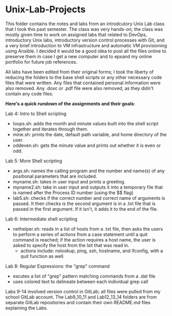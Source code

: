 # Unix-Lab-Projects

This folder contains the notes and labs from an introdcutory Unix Lab class that I took this past semester. The class was very hands-on; the class was mostly given time to work on assigned labs that related to DevOps, introductory Unix labs, introductory version control processes with Git, and a very brief introduction to VM infrastructure and automatic VM provisioning using Ansible. I decided it would be a good idea to post all the files online to preserve them in case I get a new computer and to epxand my online portfolio for future job references.

All labs have been edited from their original forms; I took the liberty of reducing the folders to the base shell scripts or any other necessary code files that were written. Any files that contained personal information were also removed. Any .doxc or .pdf file were also removed, as they didn't contain any code files.

**Here's a quick rundown of the assignments and their goals**:

Lab 4: Intro to Shell scripting
 - loops.sh: adds the month and minute values built into the shell script together and iterates through them.
 - mine.sh: prints the date, default path variable, and home directory of the user.
 - oddeven.sh: gets the minute value and prints out whether it is even or odd.
 
Lab 5: More Shell scripting
  - args.sh: names the calling program and the number and name(s) of any positional parameters that are included.
  - myname.sh: takes in user input and prints a greeting.
  - myname2.sh: take in user input and outputs it into a temporary file that is named after the Process ID number (using the $$ flag)
  - lab5.sh: checks if the correct number and correct name of arguments is passed. It then checks is the second argument is in a .txt file that is passed in the first argument. If it isn't, it adds it to the end of the file.
  
Lab 6: Intermediate shell scripting
 - nethelper.sh: reads in a list of hosts from a .txt file, then asks the users to perform a series of actions from a case statement until a quit command is reached; if the action requires a host name, the user is asked to specify the host from the lsit that was read in.
   - actions include: nslookup, ping, ssh, hostname, and ifconfig, with a quit function as well.
   
Lab 8: Regular Expressions: the "grep" command
 - excutes a list of "grep" pattern matching commands from a .dat file
 - uses colored text to delineate between each individual grep call
 
Labs 9-14 involved version control in GitLab; all files were pulled from my school GitLab account. The Lab9_10_11 and Lab12_13_14 folders are from separate GitLab repositories and contain their own README.md files explaining the Labs.
